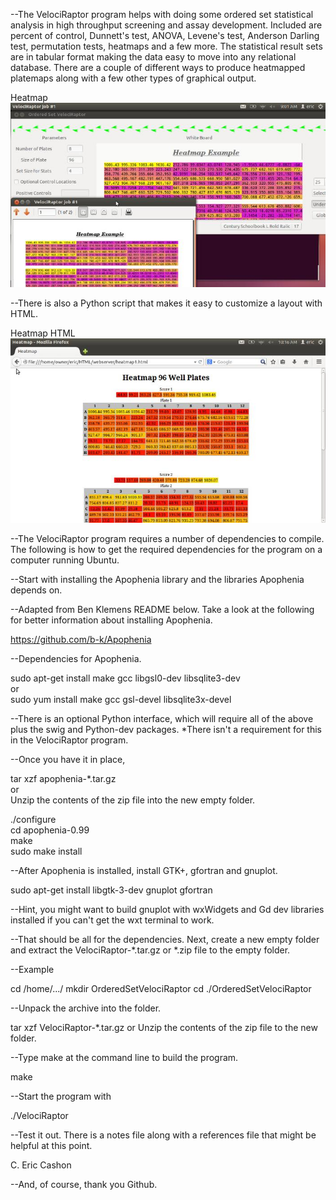 

--The VelociRaptor program helps with doing some ordered set statistical analysis in high throughput screening and assay development. Included are percent of control, Dunnett's test, ANOVA, Levene's test, Anderson Darling test, permutation tests, heatmaps and a few more. The statistical result sets are in tabular format making the data easy to move into any relational database. There are a couple of different ways to produce heatmapped platemaps along with a few other types of graphical output. 

Heatmap
![ScreenShot](/HeatmapReadme.jpg)

--There is also a Python script that makes it easy to customize a layout with HTML.

Heatmap HTML
![Screenshot2](/Heatmap2.jpg)

--The VelociRaptor program requires a number of dependencies to compile. The following is how to get the required dependencies for the program on a computer running Ubuntu.

--Start with installing the Apophenia library and the libraries Apophenia depends on.

--Adapted from Ben Klemens README below. Take a look at the following for better information about installing Apophenia.

https://github.com/b-k/Apophenia

--Dependencies for Apophenia. 

sudo apt-get install make gcc libgsl0-dev libsqlite3-dev  
or   
sudo yum install make gcc gsl-devel libsqlite3x-devel  

--There is an optional Python interface, which will require all of the above plus the
swig and Python-dev packages. *There isn't a requirement for this in the VelociRaptor program.

--Once you have it in place,

tar xzf apophenia-*.tar.gz  
or  
Unzip the contents of the zip file into the new empty folder. 

./configure  
cd apophenia-0.99  
make   
sudo make install  

--After Apophenia is installed, install GTK+, gfortran and gnuplot.

sudo apt-get install libgtk-3-dev gnuplot gfortran

--Hint, you might want to build gnuplot with wxWidgets and Gd dev libraries installed if you can't get the wxt terminal to work. 

--That should be all for the dependencies. Next, create a new empty folder and extract the VelociRaptor-*.tar.gz  or *.zip file to the empty folder. 

--Example

cd /home/.../
mkdir OrderedSetVelociRaptor
cd ./OrderedSetVelociRaptor

--Unpack the archive into the folder.

tar xzf VelociRaptor-*.tar.gz 
or
Unzip the contents of the zip file to the new folder.

--Type make at the command line to build the program.

make 

--Start the program with

./VelociRaptor

--Test it out. There is a notes file along with a references file that might be helpful at this point.

C. Eric Cashon

--And, of course, thank you Github.